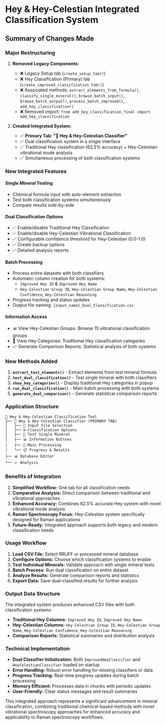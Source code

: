 # Hey & Hey-Celestian Integrated Classification System

## Summary of Changes Made

### Major Restructuring

1. **Removed Legacy Components:**
   - ❌ Legacy Setup tab (`create_setup_tab()`)
   - ❌ Hey Classification (Primary) tab (`create_improved_classification_tab()`)
   - ❌ Associated methods: `extract_elements_from_formula()`, `classify_single_mineral()`, `browse_batch_input()`, `browse_batch_output()`, `process_batch_improved()`, `add_hey_classification()`
   - ❌ Removed import: `from add_hey_classification_final import add_hey_classification`

2. **Created Integrated System:**
   - ✅ **Primary Tab: "🌟 Hey & Hey-Celestian Classifier"**
   - ✅ Dual classification system in a single interface
   - ✅ Traditional Hey classification (62.5% accuracy) + Hey-Celestian vibrational mode analysis
   - ✅ Simultaneous processing of both classification systems

### New Integrated Features

#### Single Mineral Testing
- Chemical formula input with auto-element extraction
- Test both classification systems simultaneously
- Compare results side-by-side

#### Dual Classification Options
- ✅ Enable/disable Traditional Hey Classification
- ✅ Enable/disable Hey-Celestian Vibrational Classification
- ✅ Configurable confidence threshold for Hey-Celestian (0.0-1.0)
- ✅ Create backup options
- ✅ Detailed analysis reports

#### Batch Processing
- Process entire datasets with both classifiers
- Automatic column creation for both systems:
  - `Improved Hey ID` & `Improved Hey Name`
  - `Hey-Celestian Group ID`, `Hey-Celestian Group Name`, `Hey-Celestian Confidence`, `Hey-Celestian Reasoning`
- Progress tracking and status updates
- Output file naming: `{input_name}_Dual_Classification.csv`

#### Information Access
- 📊 View Hey-Celestian Groups: Browse 15 vibrational classification groups
- 📖 View Hey Categories: Traditional Hey classification categories
- 📈 Generate Comparison Reports: Statistical analysis of both systems

### New Methods Added

1. **`extract_test_elements()`** - Extract elements from test mineral formula
2. **`test_dual_classification()`** - Test single mineral with both classifiers
3. **`show_hey_categories()`** - Display traditional Hey categories in popup
4. **`run_dual_classification()`** - Main batch processing with both systems
5. **`generate_dual_comparison()`** - Generate statistical comparison reports

### Application Structure

```
📁 Hey & Hey-Celestian Classification Tool
├── 🌟 Hey & Hey-Celestian Classifier (PRIMARY TAB)
│   ├── 📁 Input File Selection
│   ├── ⚙️ Classification Options
│   ├── 🧪 Test Single Mineral
│   ├── 📊 Information Buttons
│   ├── 🚀 Main Processing
│   └── 📋 Progress & Results
├── 📊 Database Editor
└── 📈 Analysis
```

### Benefits of Integration

1. **Simplified Workflow:** One tab for all classification needs
2. **Comparative Analysis:** Direct comparison between traditional and vibrational approaches
3. **Enhanced Accuracy:** Combines 62.5% accurate Hey system with novel vibrational mode analysis
4. **Raman Spectroscopy Focus:** Hey-Celestian system specifically designed for Raman applications
5. **Future-Ready:** Integrated approach supports both legacy and modern classification needs

### Usage Workflow

1. **Load CSV File:** Select RRUFF or processed mineral database
2. **Configure Options:** Choose which classification systems to enable
3. **Test Individual Minerals:** Validate approach with single mineral tests
4. **Batch Process:** Run dual classification on entire dataset
5. **Analyze Results:** Generate comparison reports and statistics
6. **Export Data:** Save dual-classified results for further analysis

### Output Data Structure

The integrated system produces enhanced CSV files with both classification systems:

- **Traditional Hey Columns:** `Improved Hey ID`, `Improved Hey Name`
- **Hey-Celestian Columns:** `Hey-Celestian Group ID`, `Hey-Celestian Group Name`, `Hey-Celestian Confidence`, `Hey-Celestian Reasoning`
- **Comparison Reports:** Statistical summaries and distribution analysis

### Technical Implementation

- **Dual Classifier Initialization:** Both `ImprovedHeyClassifier` and `HeyCelestianClassifier` loaded on startup
- **Error Handling:** Robust error handling for missing classifiers or data
- **Progress Tracking:** Real-time progress updates during batch processing
- **Memory Efficient:** Processes data in chunks with periodic updates
- **User-Friendly:** Clear status messages and result summaries

This integrated approach represents a significant advancement in mineral classification, combining traditional chemical-based methods with novel vibrational spectroscopy approaches for enhanced accuracy and applicability to Raman spectroscopy workflows. 